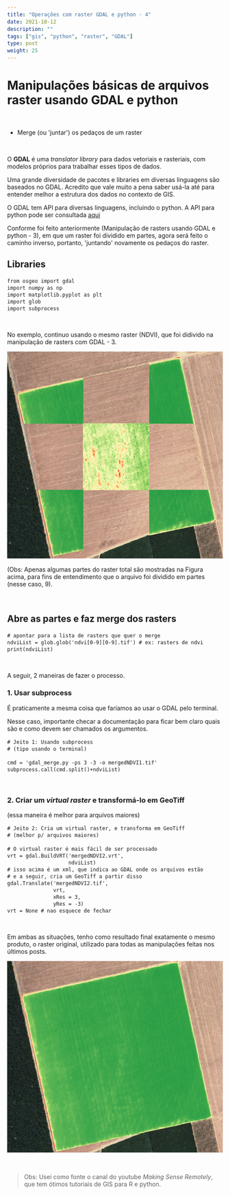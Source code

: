 ```yaml
---
title: "Operações com raster GDAL e python - 4"
date: 2021-10-12
description: ""
tags: ["gis", "python", "raster", "GDAL"]
type: post
weight: 25
---
```


# Manipulações básicas de arquivos raster usando GDAL e python

&nbsp;

+ Merge (ou 'juntar') os pedaços de um raster

&nbsp;

O **GDAL** é uma *translator library* para dados vetoriais e rasteriais, com
modelos próprios para trabalhar esses tipos de dados.

Uma grande diversidade de pacotes e libraries em diversas linguagens são baseados
no GDAL. 
Acredito que vale muito a pena saber usá-la até para entender melhor
a estrutura dos dados no contexto de GIS.

O GDAL tem API para diversas linguagens, incluindo o python.
A API para python pode ser consultada [aqui](https://gdal.org/api/python.html)

Conforme foi feito anteriormente (Manipulação de rasters usando GDAL
e python - 3), em que um raster foi dividido em partes, agora será
feito o caminho inverso, portanto, 'juntando' novamente os pedaços
do raster.


## Libraries

```
from osgeo import gdal
import numpy as np
import matplotlib.pyplot as plt
import glob
import subprocess
```
&nbsp;

No exemplo, continuo usando o mesmo raster (NDVI), que foi didivido
na manipulação de rasters com GDAL - 3.

![Informações do arquivo raster](/posts/pics/ndvi_pieces.png)

(Obs: Apenas algumas partes do raster total são mostradas na Figura acima,
para fins de entendimento que o arquivo foi dividido em partes (nesse caso, 9).

&nbsp;

## Abre as partes e faz merge dos rasters

```
# apontar para a lista de rasters que quer o merge
ndviList = glob.glob('ndvi[0-9][0-9].tif') # ex: rasters de ndvi
print(ndviList)
```

&nbsp;

A seguir, 2 maneiras de fazer o processo.

### 1. Usar subprocess

É praticamente a mesma coisa que faríamos ao usar o GDAL pelo terminal.

Nesse caso, importante checar a documentação para ficar bem claro quais são
e como devem ser chamados os argumentos.

```
# Jeito 1: Usando subprocess
# (tipo usando o terminal)

cmd = 'gdal_merge.py -ps 3 -3 -o mergedNDVI1.tif'
subprocess.call(cmd.split()+ndviList)
```
&nbsp;

### 2. Criar um *virtual raster* e transformá-lo em GeoTiff
(essa maneira é melhor para arquivos maiores)

```
# Jeito 2: Cria um virtual raster, e transforma em GeoTiff
# (melhor p/ arquivos maiores)

# O virtual raster é mais fácil de ser processado
vrt = gdal.BuildVRT('mergedNDVI2.vrt',
                    ndviList)
# isso acima é um xml, que indica ao GDAL onde os arquivos estão
# e a seguir, cria um GeoTiff a partir disso
gdal.Translate('mergedNDVI2.tif',
               vrt,
               xRes = 3,
               yRes = -3)
vrt = None # nao esquece de fechar
```

&nbsp;

Em ambas as situações, tenho como resultado final exatamente o mesmo
produto, o raster original, utilizado para todas as manipulações
feitas nos últimos posts.

![Informações do arquivo raster](/posts/pics/merged_ndvi.png)

&nbsp;

> Obs: Usei como fonte o canal do youtube *Making Sense Remotely*,
>que tem ótimos tutoriais de GIS para R e python.